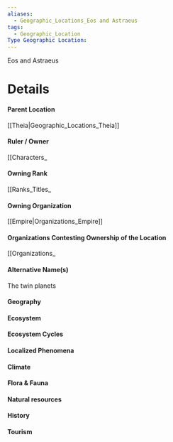 ```yaml
---
aliases:
  - Geographic_Locations_Eos and Astraeus
tags:
  - Geographic_Location
Type Geographic Location:
---
```

Eos and Astraeus



# Details
#### Parent Location
[[Theia|Geographic_Locations_Theia]]
#### Ruler / Owner
[[Characters_
#### Owning Rank
[[Ranks_Titles_
#### Owning Organization
[[Empire|Organizations_Empire]]
#### Organizations Contesting Ownership of the Location
[[Organizations_
#### Alternative Name(s)
The twin planets
#### Geography
#### Ecosystem
#### Ecosystem Cycles
#### Localized Phenomena
#### Climate
#### Flora & Fauna
#### Natural resources
#### History
#### Tourism
